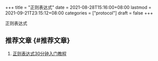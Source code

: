 +++
title = "正则表达式"
date = 2021-08-28T15:16:00+08:00
lastmod = 2021-09-21T23:15:12+08:00
categories = ["protocol"]
draft = false
+++

正则表达式

<!--more-->


## 推荐文章 {#推荐文章}

1.  [正则表达式30分钟入门教程](http://help.locoy.com/Document/Learn%5FRegex%5FFor%5F30%5FMinutes.htm)
